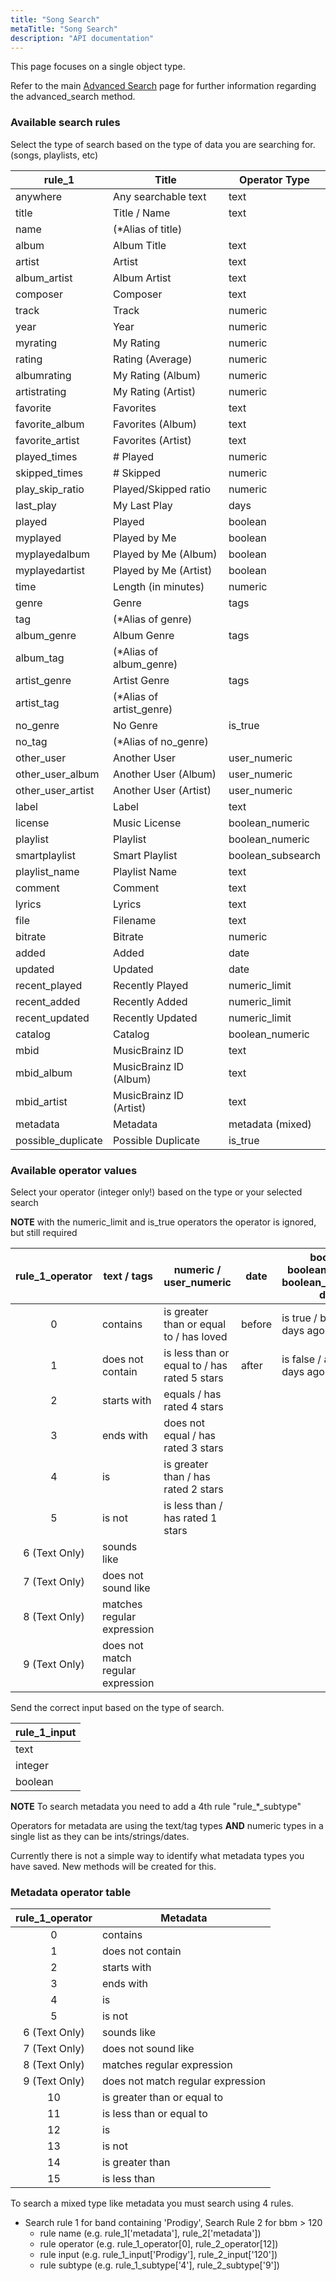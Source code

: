 ```yaml
---
title: "Song Search"
metaTitle: "Song Search"
description: "API documentation"
---
```


This page focuses on a single object type.

Refer to the main [Advanced Search](https://ampache.org/api/api-advanced-search) page for further information regarding the advanced_search method.

### Available search rules

Select the type of search based on the type of data you are searching for. (songs, playlists, etc)

| rule_1                   | Title                     | Operator Type     |
|--------------------------|---------------------------|-------------------|
| anywhere                 | Any searchable text       | text              |
| title                    | Title / Name              | text              |
| name                     | (*Alias of title)         |                   |
| album                    | Album Title               | text              |
| artist                   | Artist                    | text              |
| album_artist             | Album Artist              | text              |
| composer                 | Composer                  | text              |
| track                    | Track                     | numeric           |
| year                     | Year                      | numeric           |
| myrating                 | My Rating                 | numeric           |
| rating                   | Rating (Average)          | numeric           |
| albumrating              | My Rating (Album)         | numeric           |
| artistrating             | My Rating (Artist)        | numeric           |
| favorite                 | Favorites                 | text              |
| favorite_album           | Favorites (Album)         | text              |
| favorite_artist          | Favorites (Artist)        | text              |
| played_times             | # Played                  | numeric           |
| skipped_times            | # Skipped                 | numeric           |
| play_skip_ratio          | Played/Skipped ratio      | numeric           |
| last_play                | My Last Play              | days              |
| played                   | Played                    | boolean           |
| myplayed                 | Played by Me              | boolean           |
| myplayedalbum            | Played by Me (Album)      | boolean           |
| myplayedartist           | Played by Me (Artist)     | boolean           |
| time                     | Length (in minutes)       | numeric           |
| genre                    | Genre                     | tags              |
| tag                      | (*Alias of genre)         |                   |
| album_genre              | Album Genre               | tags              |
| album_tag                | (*Alias of album_genre)   |                   |
| artist_genre             | Artist Genre              | tags              |
| artist_tag               | (*Alias of artist_genre)  |                   |
| no_genre                 | No Genre                  | is_true           |
| no_tag                   | (*Alias of no_genre)      |                   |
| other_user               | Another User              | user_numeric      |
| other_user_album         | Another User (Album)      | user_numeric      |
| other_user_artist        | Another User (Artist)     | user_numeric      |
| label                    | Label                     | text              |
| license                  | Music License             | boolean_numeric   |
| playlist                 | Playlist                  | boolean_numeric   |
| smartplaylist            | Smart Playlist            | boolean_subsearch |
| playlist_name            | Playlist Name             | text              |
| comment                  | Comment                   | text              |
| lyrics                   | Lyrics                    | text              |
| file                     | Filename                  | text              |
| bitrate                  | Bitrate                   | numeric           |
| added                    | Added                     | date              |
| updated                  | Updated                   | date              |
| recent_played            | Recently Played           | numeric_limit     |
| recent_added             | Recently Added            | numeric_limit     |
| recent_updated           | Recently Updated          | numeric_limit     |
| catalog                  | Catalog                   | boolean_numeric   |
| mbid                     | MusicBrainz ID            | text              |
| mbid_album               | MusicBrainz ID (Album)    | text              |
| mbid_artist              | MusicBrainz ID (Artist)   | text              |
| metadata                 | Metadata                  | metadata (mixed)  |
| possible_duplicate       | Possible Duplicate        | is_true           |

### Available operator values

Select your operator (integer only!) based on the type or your selected search

**NOTE** with the numeric_limit and is_true operators the operator is ignored, but still required

| rule_1_operator | text / tags                       | numeric / user_numeric                       | date   | boolean, boolean_numeric, boolean_subsearch, days |
|:---------------:|-----------------------------------|----------------------------------------------|--------|---------------------------------------------------|
|        0        | contains                          | is greater than or equal to / has loved      | before | is true / before (x) days ago                     |
|        1        | does not contain                  | is less than or equal to / has rated 5 stars | after  | is false / after (x) days ago                     |
|        2        | starts with                       | equals / has rated 4 stars                   |        |                                                   |
|        3        | ends with                         | does not equal / has rated 3 stars           |        |                                                   |
|        4        | is                                | is greater than / has rated 2 stars          |        |                                                   |
|        5        | is not                            | is less than / has rated 1 stars             |        |                                                   |
|  6 (Text Only)  | sounds like                       |                                              |        |                                                   |
|  7 (Text Only)  | does not sound like               |                                              |        |                                                   |
|  8 (Text Only)  | matches regular expression        |                                              |        |                                                   |
|  9 (Text Only)  | does not match regular expression |                                              |        |                                                   |

Send the correct input based on the type of search.

| rule_1_input |
|--------------|
| text         |
| integer      |
| boolean      |

**NOTE** To search metadata you need to add a 4th rule "rule_*_subtype"

Operators for metadata are using the text/tag types **AND** numeric types in a single list as they can be ints/strings/dates.

Currently there is not a simple way to identify what metadata types you have saved. New methods will be created for this.

### Metadata operator table

| rule_1_operator | Metadata                          |
|:---------------:|-----------------------------------|
|        0        | contains                          |
|        1        | does not contain                  |
|        2        | starts with                       |
|        3        | ends with                         |
|        4        | is                                |
|        5        | is not                            |
|  6 (Text Only)  | sounds like                       |
|  7 (Text Only)  | does not sound like               |
|  8 (Text Only)  | matches regular expression        |
|  9 (Text Only)  | does not match regular expression |
|       10        | is greater than or equal to       |
|       11        | is less than or equal to          |
|       12        | is                                |
|       13        | is not                            |
|       14        | is greater than                   |
|       15        | is less than                      |

To search a mixed type like metadata you must search using 4 rules.

* Search rule 1 for band containing 'Prodigy', Search Rule 2 for bbm > 120
  * rule name (e.g. rule_1['metadata'], rule_2['metadata'])
  * rule operator (e.g. rule_1_operator[0], rule_2_operator[12])
  * rule input (e.g. rule_1_input['Prodigy'], rule_2_input['120'])
  * rule subtype (e.g. rule_1_subtype['4'], rule_2_subtype['9'])


